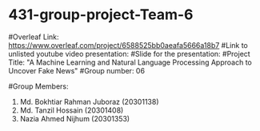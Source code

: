 # 431-group-project-Team-6

#Overleaf Link: https://www.overleaf.com/project/6588525bb0aeafa5666a18b7
#Link to unlisted youtube video presentation:
#Slide for the presentation:
#Project Title: "A Machine Learning and Natural Language Processing Approach to Uncover Fake News"
#Group number: 06

#Group Members:
1. Md. Bokhtiar Rahman Juboraz (20301138)
2. Md. Tanzil Hossain          (20301408)
3. Nazia Ahmed Nijhum          (20301353)
